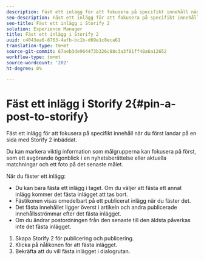 ```yaml
---
description: Fäst ett inlägg för att fokusera på specifikt innehåll när du först landar på en sida med Storify 2 inbäddat.
seo-description: Fäst ett inlägg för att fokusera på specifikt innehåll när du först landar på en sida med Storify 2 inbäddat.
seo-title: Fäst ett inlägg i Storify 2
solution: Experience Manager
title: Fäst ett inlägg i Storify 2
uuid: c4043ea6-8763-4afb-bc1b-d69e1c8eca61
translation-type: tm+mt
source-git-commit: 67aeb3de964473b326c88c3a3f81ff48a6a12652
workflow-type: tm+mt
source-wordcount: '202'
ht-degree: 0%

---
```



# Fäst ett inlägg i Storify 2{#pin-a-post-to-storify}

Fäst ett inlägg för att fokusera på specifikt innehåll när du först landar på en sida med Storify 2 inbäddat.

Du kan markera viktig information som målgrupperna kan fokusera på först, som ett avgörande ögonblick i en nyhetsberättelse eller aktuella matchningar och ett foto på det senaste målet.

När du fäster ett inlägg:

* Du kan bara fästa ett inlägg i taget. Om du väljer att fästa ett annat inlägg kommer det fästa inlägget att tas bort.
* Fästikonen visas omedelbart på ett publicerat inlägg när du fäster det.
* Det fästa innehållet ligger överst i artikeln och andra publicerade innehållsströmmar efter det fästa inlägget.
* Om du ändrar postordningen från den senaste till den äldsta påverkas inte det fästa inlägget.

1. Skapa Storify 2 för publicering och publicering.
1. Klicka på nålikonen för att fästa inlägget.
1. Bekräfta att du vill fästa inlägget i dialogrutan.
